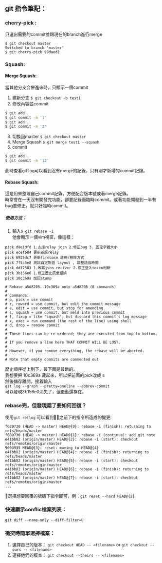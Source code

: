 ## git 指令筆記：

### cherry-pick :
只選出需要的commit並跟現在的branch進行merge
```
$ git checkout master
Switched to branch 'master'
$ git cherry-pick 99daed2
```

### Squash:

#### Merge Squash:
當其他分支合併進來時，只顯示一個commit</br>
1. 建新分支 `$ git checkout -b test1`
2. 修改內容並commit
```bash
$ git add .
$ git commit -m '1'
$ git add .
$ git commit -m '2'
```
3. 切換回master `$ git checkout master`
4. Merge Squash `$ git merge test1 --squash`
5. commit
```bash
$ git add .
$ git commit -m '12'
```
此時查看git log可以看到沒有merge的記錄，只有剛才新增的commit記錄。

#### Rebase Squash:
這是用來整理自己commit記錄，方便配合版本號或著merge記錄。</br>
時常會在一天沒有開發完功能，卻要記錄而臨時commit。或著功能開發到一半有bug要修正，就只好臨時commit。</br>
##### 使用方法：
1. 輸入`$ git rebase -i` </br>
他會顯示一個vim視窗，像這樣：
```
pick d8e1dfd 1.支援relay josn 2.修正bug 3. 固定字體大小
pick ecefb84 更新新版relay
pick 6925dc7 更新firebase 註冊/移除方式
pick 7f5c5e8 測試自定對話 layout , 調整語音時間
pick dd17501 1.改寫json reciver 2.修正登入token判斷
pick 3b156e0 1.修正歷史訊息錯誤
pick 10c369a 加回stamp

# Rebase a5d8205..10c369a onto a5d8205 (8 commands)
#
# Commands:
# p, pick = use commit
# r, reword = use commit, but edit the commit message
# e, edit = use commit, but stop for amending
# s, squash = use commit, but meld into previous commit
# f, fixup = like "squash", but discard this commit's log message
# x, exec = run command (the rest of the line) using shell
# d, drop = remove commit
#
# These lines can be re-ordered; they are executed from top to bottom.
#
# If you remove a line here THAT COMMIT WILL BE LOST.
#
# However, if you remove everything, the rebase will be aborted.
#
# Note that empty commits are commented out
```
歷史順序從上到下，最下面是最新的。</br>
我想要把 10c369a 藏起來，所以把前面的pick改成 s </br>
然後儲存離開，接着輸入</br>`git log --graph --pretty=oneline --abbrev-commit`</br>
可以發現3b156e0消失了，但更動還存在。</br>

### rebase完，但發現錯了要如何回復？

使用`git reflog`
可以看到之前下的指令所造成的變更:
```
f689730 (HEAD -> master) HEAD@{0}: rebase -i (finish): returning to refs/heads/master
f689730 (HEAD -> master) HEAD@{1}: rebase -i (continue): add git note
e41bb82 (origin/master) HEAD@{2}: rebase -i (start): checkout refs/remotes/origin/master
9003935 HEAD@{3}: reset: moving to HEAD@{4}
e41bb82 (origin/master) HEAD@{4}: rebase -i (finish): returning to refs/heads/master
e41bb82 (origin/master) HEAD@{5}: rebase -i (start): checkout refs/remotes/origin/master
e41bb82 (origin/master) HEAD@{6}: rebase -i (finish): returning to refs/heads/master
e41bb82 (origin/master) HEAD@{7}: rebase -i (start): checkout refs/remotes/origin/master
...
```
選擇想要回覆的號碼下指令即可，例：`git reset --hard HEAD@{2}`


### 快速顯示conflic檔案列表：
`git diff --name-only --diff-filter=U`

### 衝突時簡單選擇檔案：

1. 選擇自己的版本： `git checkout HEAD -- <filename>` or `git checkout --ours -- <filename>`
2. 選擇他們的版本： `git checkout --theirs -- <filename>`
